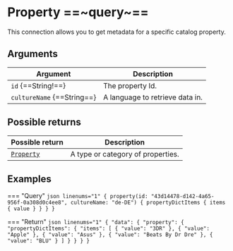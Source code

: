 # Property ==~query~==

This connection allows you to get metadata for a specific catalog property.

## Arguments

| Argument                   	| Description              	        |
|----------------------------	|---------------------------------	|
| `id` {==String!==}        	| The property Id.         	        |
| `cultureName` {==String==} 	| A language to retrieve data in.  	|

## Possible returns

| Possible return                                	| Description                       	|
|------------------------------------------------	|------------------------------------	|
| [`Property`](../objects/Property/Property.md) 	| A type or category of properties.  	|

## Examples

=== "Query"
    ```json linenums="1"
    {
      property(id: "43d14478-d142-4a65-956f-0a308d0c4ee8", cultureName: "de-DE") {
        propertyDictItems {
          items {
            value
          }
        }
      }
    }
    ```

=== "Return"
    ```json linenums="1"
    {
      "data": {
        "property": {
          "propertyDictItems": {
            "items": [
              {
                "value": "3DR"
              },
              {
                "value": "Apple"
              },
              {
                "value": "Asus"
              },
              {
                "value": "Beats By Dr Dre"
              },
              {
                "value": "BLU"
              }
            ]
          }
        }
      }
    }
    ```